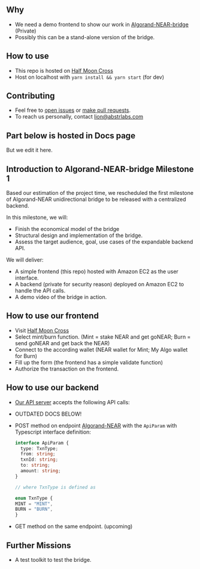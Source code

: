 ## Why

- We need a demo frontend to show our work in [Algorand-NEAR-bridge](https://github.com/AbstrLabs/Algorand-NEAR-bridge) (Private)
- Possibly this can be a stand-alone version of the bridge.

## How to use

- This repo is hosted on [Half Moon Cross](https://halfmooncross.com/)
- Host on localhost with `yarn install && yarn start` (for dev)

## Contributing

- Feel free to [open issues](https://github.com/AbstrLabs/algorand-near-bridge-UI/issues/new/choose) or [make pull requests](https://github.com/AbstrLabs/algorand-near-bridge-UI/compare).
- To reach us personally, contact [lion@abstrlabs.com](mailto:lion@abstrlabs.com)

## Part below is hosted in Docs page

But we edit it here.

## Introduction to Algorand-NEAR-bridge Milestone 1

Based our estimation of the project time, we rescheduled the first milestone of Algorand-NEAR unidirectional bridge to be released with a centralized backend.

In this milestone, we will:

- Finish the economical model of the bridge
- Structural design and implementation of the bridge.
- Assess the target audience, goal, use cases of the expandable backend API.

We will deliver:

- A simple frontend (this repo) hosted with Amazon EC2 as the user interface.
- A backend (private for security reason) deployed on Amazon EC2 to handle the API calls.
- A demo video of the bridge in action.

## How to use our frontend

- Visit [Half Moon Cross](https://halfmooncross.com/)
- Select mint/burn function. (Mint = stake NEAR and get goNEAR; Burn = send goNEAR and get back the NEAR)
- Connect to the according wallet (NEAR wallet for Mint; My Algo wallet for Burn)
- Fill up the form (the frontend has a simple validate function)
- Authorize the transaction on the frontend.

## How to use our backend

- [Our API server](https://api.halfmooncross.com/) accepts the following API calls:
- OUTDATED DOCS BELOW!
- POST method on endpoint [Algorand-NEAR](https://api.halfmooncross.com/algorand-near) with the `ApiParam` with Typescript interface definition:

  ```Typescript
  interface ApiParam {
    type: TxnType;
    from: string;
    txnId: string;
    to: string;
    amount: string;
  }

  // where TxnType is defined as

  enum TxnType {
  MINT = "MINT",
  BURN = "BURN",
  }
  ```

- GET method on the same endpoint. (upcoming)

## Further Missions

- A test toolkit to test the bridge.

